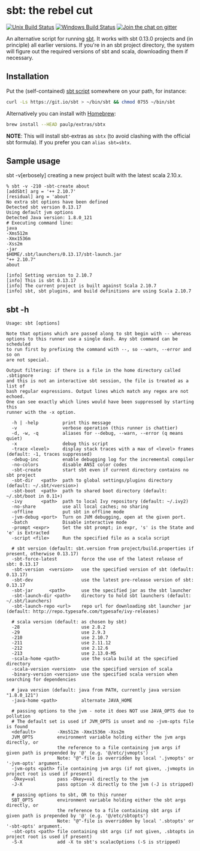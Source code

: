 sbt: the rebel cut
==================

[![Unix Build Status](https://travis-ci.org/paulp/sbt-extras.png)](https://travis-ci.org/paulp/sbt-extras)
[![Windows Build Status](https://ci.appveyor.com/api/projects/status/w1tqbwr7d4doak7v?svg=true)](https://ci.appveyor.com/project/paulp/sbt-extras)
[![Join the chat on gitter](https://badges.gitter.im/paulp/sbt-extras.svg)](https://gitter.im/paulp/sbt-extras)

An alternative script for running [sbt](https://github.com/sbt/sbt "sbt home").
It works with sbt 0.13.0 projects and (in principle) all earlier versions.
If you're in an sbt project directory, the system will figure out the
required versions of sbt and scala, downloading them if necessary.

## Installation

Put the (self-contained) [sbt script](https://raw.githubusercontent.com/paulp/sbt-extras/master/sbt "sbt") somewhere on your path, for instance:

```bash
curl -Ls https://git.io/sbt > ~/bin/sbt && chmod 0755 ~/bin/sbt
```

Alternatively you can install with [Homebrew](https://brew.sh/):

```bash
brew install --HEAD paulp/extras/sbtx
```

**NOTE**: This will install sbt-extras as `sbtx` (to avoid clashing with the official sbt formula). If you prefer you can `alias sbt=sbtx`.

## Sample usage

sbt -v[erbosely] creating a new project built with the latest scala 2.10.x.

```
% sbt -v -210 -sbt-create about
[addSbt] arg = '++ 2.10.7'
[residual] arg = 'about'
No extra sbt options have been defined
Detected sbt version 0.13.17
Using default jvm options
Detected Java version: 1.8.0_121
# Executing command line:
java
-Xms512m
-Xmx1536m
-Xss2m
-jar
$HOME/.sbt/launchers/0.13.17/sbt-launch.jar
"++ 2.10.7"
about

[info] Setting version to 2.10.7
[info] This is sbt 0.13.17
[info] The current project is built against Scala 2.10.7
[info] sbt, sbt plugins, and build definitions are using Scala 2.10.7
```

## sbt -h
```
Usage: sbt [options]

Note that options which are passed along to sbt begin with -- whereas
options to this runner use a single dash. Any sbt command can be scheduled
to run first by prefixing the command with --, so --warn, --error and so on
are not special.

Output filtering: if there is a file in the home directory called .sbtignore
and this is not an interactive sbt session, the file is treated as a list of
bash regular expressions. Output lines which match any regex are not echoed.
One can see exactly which lines would have been suppressed by starting this
runner with the -x option.

  -h | -help         print this message
  -v                 verbose operation (this runner is chattier)
  -d, -w, -q         aliases for --debug, --warn, --error (q means quiet)
  -x                 debug this script
  -trace <level>     display stack traces with a max of <level> frames (default: -1, traces suppressed)
  -debug-inc         enable debugging log for the incremental compiler
  -no-colors         disable ANSI color codes
  -sbt-create        start sbt even if current directory contains no sbt project
  -sbt-dir   <path>  path to global settings/plugins directory (default: ~/.sbt/<version>)
  -sbt-boot  <path>  path to shared boot directory (default: ~/.sbt/boot in 0.11+)
  -ivy       <path>  path to local Ivy repository (default: ~/.ivy2)
  -no-share          use all local caches; no sharing
  -offline           put sbt in offline mode
  -jvm-debug <port>  Turn on JVM debugging, open at the given port.
  -batch             Disable interactive mode
  -prompt <expr>     Set the sbt prompt; in expr, 's' is the State and 'e' is Extracted
  -script <file>     Run the specified file as a scala script

  # sbt version (default: sbt.version from project/build.properties if present, otherwise 0.13.17)
  -sbt-force-latest         force the use of the latest release of sbt: 0.13.17
  -sbt-version  <version>   use the specified version of sbt (default: 0.13.17)
  -sbt-dev                  use the latest pre-release version of sbt: 0.13.17
  -sbt-jar      <path>      use the specified jar as the sbt launcher
  -sbt-launch-dir <path>    directory to hold sbt launchers (default: ~/.sbt/launchers)
  -sbt-launch-repo <url>    repo url for downloading sbt launcher jar (default: http://repo.typesafe.com/typesafe/ivy-releases)

  # scala version (default: as chosen by sbt)
  -28                       use 2.8.2
  -29                       use 2.9.3
  -210                      use 2.10.7
  -211                      use 2.11.12
  -212                      use 2.12.6
  -213                      use 2.13.0-M5
  -scala-home <path>        use the scala build at the specified directory
  -scala-version <version>  use the specified version of scala
  -binary-version <version> use the specified scala version when searching for dependencies

  # java version (default: java from PATH, currently java version "1.8.0_121")
  -java-home <path>         alternate JAVA_HOME

  # passing options to the jvm - note it does NOT use JAVA_OPTS due to pollution
  # The default set is used if JVM_OPTS is unset and no -jvm-opts file is found
  <default>        -Xms512m -Xmx1536m -Xss2m
  JVM_OPTS         environment variable holding either the jvm args directly, or
                   the reference to a file containing jvm args if given path is prepended by '@' (e.g. '@/etc/jvmopts')
                   Note: "@"-file is overridden by local '.jvmopts' or '-jvm-opts' argument.
  -jvm-opts <path> file containing jvm args (if not given, .jvmopts in project root is used if present)
  -Dkey=val        pass -Dkey=val directly to the jvm
  -J-X             pass option -X directly to the jvm (-J is stripped)

  # passing options to sbt, OR to this runner
  SBT_OPTS         environment variable holding either the sbt args directly, or
                   the reference to a file containing sbt args if given path is prepended by '@' (e.g. '@/etc/sbtopts')
                   Note: "@"-file is overridden by local '.sbtopts' or '-sbt-opts' argument.
  -sbt-opts <path> file containing sbt args (if not given, .sbtopts in project root is used if present)
  -S-X             add -X to sbt's scalacOptions (-S is stripped)
```
